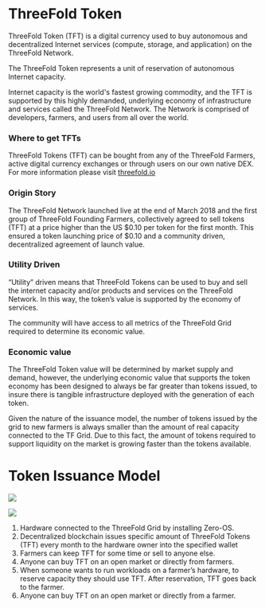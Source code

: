 # ThreeFold Token

ThreeFold Token (TFT) is a digital currency used to buy autonomous and decentralized Internet services (compute, storage, and application) on the ThreeFold Network. 

The ThreeFold Token represents a unit of reservation of autonomous Internet capacity.

Internet capacity is the world's fastest growing commodity, and the TFT is supported by this highly demanded, underlying economy of infrastructure and services called the ThreeFold Network. The Network is comprised of developers, farmers, and users from all over the world.

### Where to get TFTs
ThreeFold Tokens (TFT) can be bought from any of the ThreeFold Farmers, active digital currency exchanges or through users on our own native DEX. For more information please visit [threefold.io](threefold.io)

### Origin Story  

The ThreeFold Network launched live at the end of March 2018 and the first group of ThreeFold Founding Farmers, collectively agreed to sell tokens (TFT) at a price higher than the US $0.10 per token for the first month. This ensured a token launching price of $0.10 and a community driven, decentralized agreement of launch value.  

### Utility Driven

“Utility” driven means that ThreeFold Tokens can be used to buy and sell the internet capacity and/or products and services on the ThreeFold Network. In this way, the token’s value is supported by the economy of services.

The community will have access to all metrics of the ThreeFold Grid required to determine its economic value.

### Economic value

The ThreeFold Token value will be determined by market supply and demand, however, the underlying economic value that supports the token economy has been designed to always be far greater than tokens issued, to insure there is tangible infrastructure deployed with the generation of each token. 

Given the nature of the issuance model, the number of tokens issued by the grid to new farmers is always smaller than the amount of real capacity connected to the TF Grid.  Due to this fact, the amount of tokens required to support liquidity on the market is growing faster than the tokens available.  

# Token Issuance Model

![](https://raw.githubusercontent.com/threefoldfoundation/info_tokens/development/docs/img/token_cycle.png)

![](https://raw.githubusercontent.com/threefoldfoundation/info_tokens/development/docs/img/token_issuance_economy.png)

1. Hardware connected to the ThreeFold Grid by installing Zero-OS.
2. Decentralized blockchain issues specific amount of ThreeFold Tokens (TFT) every month to the hardware owner into the specified wallet
3. Farmers can keep TFT for some time or sell to anyone else.
4. Anyone can buy TFT on an open market or directly from farmers.
5. When someone wants to run workloads on a farmer’s hardware, to reserve capacity they should use TFT. After reservation, TFT goes back to the farmer.
6. Anyone can buy TFT on an open market or directly from a farmer.


